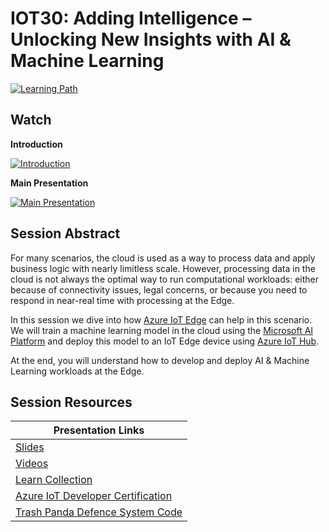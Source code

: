 # IOT30: Adding Intelligence – Unlocking New Insights with AI & Machine Learning  

[![Learning Path](https://img.shields.io/badge/Learning%20Path-IOT-fe5e00?logo=microsoft)](https://aka.ms/iotlp)

## Watch

**Introduction**

[![Introduction](https://img.youtube.com/vi/pWmTlyjcTsU/0.jpg)](https://www.youtube.com/watch?v=pWmTlyjcTsU)

**Main Presentation**

[![Main Presentation](https://img.youtube.com/vi/doLvCmHSKaM/0.jpg)](https://www.youtube.com/watch?v=doLvCmHSKaM)

## Session Abstract

For many scenarios, the cloud is used as a way to process data and apply business logic with nearly limitless scale. However, processing data in the cloud is not always the optimal way to run computational workloads: either because of connectivity issues, legal concerns, or because you need to respond in near-real time with processing at the Edge.

In this session we dive into how [Azure IoT Edge](https://docs.microsoft.com/azure/iot-edge/?WT.mc_id=aiml-0000-heboelma) 
can help in this scenario. We will train a machine learning model in the cloud using the 
[Microsoft AI Platform](https://docs.microsoft.com/azure/?product=ai-machine-learning&WT.mc_id=aiml-0000-heboelma) and deploy this model to an IoT Edge device using 
[Azure IoT Hub](https://docs.microsoft.com/azure/iot-hub/?WT.mc_id=aiml-0000-heboelma).

At the end, you will understand how to develop and deploy AI & Machine Learning workloads at the Edge.

## Session Resources

| Presentation Links                                                        |
|---------------------------------------------------------------------------|
| [Slides](https://github.com/microsoft/Internet-of-Things-Event-Learning-Path/slides)                                                        |
| [Videos](https://github.com/microsoft/Internet-of-Things-Event-Learning-Path/videos)                                                        |
| [Learn Collection](https://aka.ms/iot30/learn)                            |
| [Azure IoT Developer Certification](https://aka.ms/iot30/certification)   |
| [Trash Panda Defence System Code](https://github.com/hnky/TrashPandaDefenceSystem)   |
